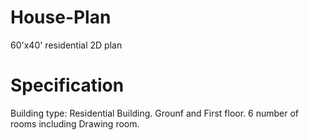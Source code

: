 # House-Plan
60'x40' residential 2D plan
# Specification
Building type: Residential Building.
Grounf and First floor.
6 number of rooms including Drawing room.
